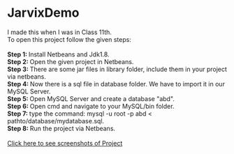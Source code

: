 # JarvixDemo
I made this when I was in Class 11th.
<br>
To open this project follow the given steps:
<br><br>
<b>Step 1: </b> Install Netbeans and Jdk1.8.
<br>
<b>Step 2: </b> Open the given project in Netbeans.
<br>
<b>Step 3: </b> There are some jar files in library folder, include them in your project via netbeans.
<br>
<b>Step 4: </b> Now there is a sql file in database folder. We have to import it in our MySQL Server.
<br>
<b>Step 5: </b> Open MySQL Server and create a database "abd".
<br>
<b>Step 6: </b> Open cmd and navigate to your MySQL/bin folder.
<br>
<b>Step 7: </b> type the command: mysql -u root -p abd < pathto/database/mydatabase.sql. 
<br>
<b>Step 8: </b> Run the project via Netbeans.
<br><br>
<a href = "https://www.facebook.com/media/set/?set=a.1957567021134466&type=1&l=8714be0f06">Click here to see screenshots of Project</a>
